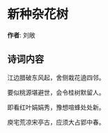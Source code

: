 # 新种杂花树

**作者**: 刘敞

## 诗词内容

江边腊破东风起，舍侧栽花遶四邻。

要似桃源堪避世，会令桂树默留人。

即看红叶娟娟秀，豫想喧蜂处处新。

庾宅荒凉宋亭古，应须大占郢中春。

